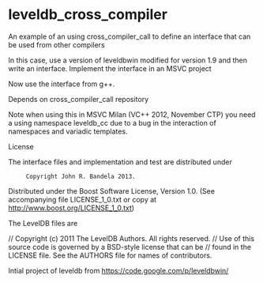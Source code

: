leveldb_cross_compiler
======================
An example of an using cross_compiler_call to define an interface
that can be used from other compilers

In this case, use a version of leveldbwin modified for version 1.9 and then
write an interface. Implement the interface in an MSVC project

Now use the interface from g++.

Depends on cross_compiler_call repository

Note when using this in MSVC Milan (VC++ 2012, November CTP) you need
a using namespace leveldb_cc due to a bug in the interaction
of namespaces and variadic templates.

License

The interface files and implementation and test are distributed under

         Copyright John R. Bandela 2013.
 Distributed under the Boost Software License, Version 1.0.
    (See accompanying file LICENSE_1_0.txt or copy at
          http://www.boost.org/LICENSE_1_0.txt)

The LevelDB files are

// Copyright (c) 2011 The LevelDB Authors. All rights reserved.
// Use of this source code is governed by a BSD-style license that can be
// found in the LICENSE file. See the AUTHORS file for names of contributors.

Intial project of leveldb from 
https://code.google.com/p/leveldbwin/